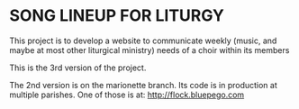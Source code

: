 SONG LINEUP FOR LITURGY
==================================

This project is to develop a website to communicate weekly (music, and maybe at most other liturgical ministry) needs of a choir within its members

This is the 3rd version of the project.

The 2nd version is on the marionette branch. Its code is in production at multiple parishes.
One of those is at: http://flock.bluepego.com
